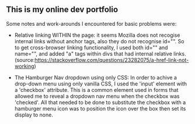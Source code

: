 ## This is my online dev portfolio

Some notes and work-arounds I encountered for basic problems were:

- Relative linking WITHIN the page: 
    it seems Mozilla does not recogise internal links without anchor tags, also they do not recognise id="".
    So to get cross-browser linking functionality, I used both id="" and name="", and added "a" tags within divs that had internal relative links. (source:https://stackoverflow.com/questions/23282075/a-href-link-not-working)

- The Hamburger Nav dropdown using only CSS:
    In order to achive a drop-down menu using only vanilla CSS, I used the 'input' element with a 'checkbox' attribute. This is a common element used in forms that allowed me to reveal a dropdown nav menu when the checkbox was 'checked'. All that needed to be done to substitute the checkbox with a hamburger menu icon was to position the icon over the box then set its display to none.
